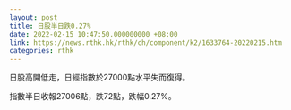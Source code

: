 ```yaml
---
layout: post
title: 日股半日跌0.27%
date: 2022-02-15 10:47:50.000000000 +08:00
link: https://news.rthk.hk/rthk/ch/component/k2/1633764-20220215.htm
categories: rthk
---
```


日股高開低走，日經指數於27000點水平失而復得。

指數半日收報27006點，跌72點，跌幅0.27%。
